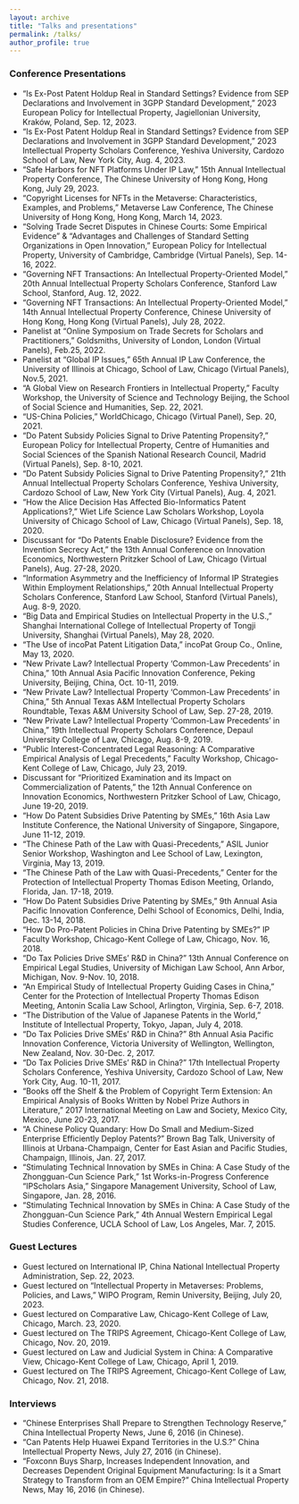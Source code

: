 ```yaml
---
layout: archive
title: "Talks and presentations"
permalink: /talks/
author_profile: true
---
```


### Conference Presentations

* “Is Ex-Post Patent Holdup Real in Standard Settings? Evidence from SEP Declarations and Involvement in 3GPP Standard Development,” 2023 European Policy for Intellectual Property, Jagiellonian University, Kraków, Poland, Sep. 12, 2023.
* “Is Ex-Post Patent Holdup Real in Standard Settings? Evidence from SEP Declarations and 
Involvement in 3GPP Standard Development,” 2023 Intellectual Property Scholars Conference, 
Yeshiva University, Cardozo School of Law, New York City, Aug. 4, 2023.
* “Safe Harbors for NFT Platforms Under IP Law,” 15th Annual Intellectual Property Conference, The 
Chinese University of Hong Kong, Hong Kong, July 29, 2023.
* “Copyright Licenses for NFTs in the Metaverse: Characteristics, Examples, and Problems,”
Metaverse Law Conference, The Chinese University of Hong Kong, Hong Kong, March 14, 2023. 
* “Solving Trade Secret Disputes in Chinese Courts: Some Empirical Evidence” & “Advantages and 
Challenges of Standard Setting Organizations in Open Innovation,” European Policy for Intellectual 
Property, University of Cambridge, Cambridge (Virtual Panels), Sep. 14-16, 2022.
* “Governing NFT Transactions: An Intellectual Property-Oriented Model,” 20th Annual Intellectual 
Property Scholars Conference, Stanford Law School, Stanford, Aug. 12, 2022.
* “Governing NFT Transactions: An Intellectual Property-Oriented Model,” 14th Annual Intellectual 
Property Conference, Chinese University of Hong Kong, Hong Kong (Virtual Panels), July 28, 2022.
* Panelist at “Online Symposium on Trade Secrets for Scholars and Practitioners,” Goldsmiths, 
University of London, London (Virtual Panels), Feb.25, 2022.
* Panelist at “Global IP Issues,” 65th Annual IP Law Conference, the University of Illinois at Chicago,
School of Law, Chicago (Virtual Panels), Nov.5, 2021.
* “A Global View on Research Frontiers in Intellectual Property,” Faculty Workshop, the University of 
Science and Technology Beijing, the School of Social Science and Humanities, Sep. 22, 2021.
* “US-China Policies,” WorldChicago, Chicago (Virtual Panel), Sep. 20, 2021.
* “Do Patent Subsidy Policies Signal to Drive Patenting Propensity?,” European Policy for Intellectual 
Property, Centre of Humanities and Social Sciences of the Spanish National Research Council, 
Madrid (Virtual Panels), Sep. 8-10, 2021.
* “Do Patent Subsidy Policies Signal to Drive Patenting Propensity?,” 21th Annual Intellectual
Property Scholars Conference, Yeshiva University, Cardozo School of Law, New York City (Virtual 
Panels), Aug. 4, 2021.
* “How the Alice Decision Has Affected Bio-Informatics Patent Applications?,” Wiet Life Science Law
Scholars Workshop, Loyola University of Chicago School of Law, Chicago (Virtual Panels), Sep. 18, 2020. 
* Discussant for “Do Patents Enable Disclosure? Evidence from the Invention Secrecy Act,” the 13th 
Annual Conference on Innovation Economics, Northwestern Pritzker School of Law, Chicago
(Virtual Panels), Aug. 27-28, 2020.
* “Information Asymmetry and the Inefficiency of Informal IP Strategies Within Employment Relationships,” 20th Annual Intellectual Property Scholars Conference, Stanford Law School, 
Stanford (Virtual Panels), Aug. 8-9, 2020.
* “Big Data and Empirical Studies on Intellectual Property in the U.S.,” Shanghai International College 
of Intellectual Property of Tongji University, Shanghai (Virtual Panels), May 28, 2020.
* “The Use of incoPat Patent Litigation Data,” incoPat Group Co., Online, May 13, 2020.
* “New Private Law? Intellectual Property ‘Common-Law Precedents’ in China,” 10th Annual Asia 
Pacific Innovation Conference, Peking University, Beijing, China, Oct. 10-11, 2019.
* “New Private Law? Intellectual Property ‘Common-Law Precedents’ in China,” 5th Annual Texas 
A&M Intellectual Property Scholars Roundtable, Texas A&M University School of Law, Sep. 27-28, 2019. 
* “New Private Law? Intellectual Property ‘Common-Law Precedents’ in China,” 19th Intellectual 
Property Scholars Conference, Depaul University College of Law, Chicago, Aug. 8-9, 2019. 
* “Public Interest-Concentrated Legal Reasoning: A Comparative Empirical Analysis of Legal 
Precedents,” Faculty Workshop, Chicago-Kent College of Law, Chicago, July 23, 2019.
* Discussant for “Prioritized Examination and its Impact on Commercialization of Patents,” the 12th
Annual Conference on Innovation Economics, Northwestern Pritzker School of Law, Chicago, June 
19-20, 2019. 
* “How Do Patent Subsidies Drive Patenting by SMEs,” 16th Asia Law Institute Conference, the 
National University of Singapore, Singapore, June 11-12, 2019. 
* “The Chinese Path of the Law with Quasi-Precedents,” ASIL Junior Senior Workshop, Washington 
and Lee School of Law, Lexington, Virginia, May 13, 2019.
* “The Chinese Path of the Law with Quasi-Precedents,” Center for the Protection of Intellectual 
Property Thomas Edison Meeting, Orlando, Florida, Jan. 17-18, 2019.
* “How Do Patent Subsidies Drive Patenting by SMEs,” 9th Annual Asia Pacific Innovation
Conference, Delhi School of Economics, Delhi, India, Dec. 13-14, 2018. 
* “How Do Pro-Patent Policies in China Drive Patenting by SMEs?” IP Faculty Workshop, 
Chicago-Kent College of Law, Chicago, Nov. 16, 2018.
* “Do Tax Policies Drive SMEs’ R&D in China?” 13th Annual Conference on Empirical Legal Studies, 
University of Michigan Law School, Ann Arbor, Michigan, Nov. 9-Nov. 10, 2018.
* “An Empirical Study of Intellectual Property Guiding Cases in China,” Center for the Protection of
Intellectual Property Thomas Edison Meeting, Antonin Scalia Law School, Arlington, Virginia, Sep. 
6-7, 2018.
* “The Distribution of the Value of Japanese Patents in the World,” Institute of Intellectual Property, 
Tokyo, Japan, July 4, 2018. 
* “Do Tax Policies Drive SMEs’ R&D in China?” 8th Annual Asia Pacific Innovation Conference, 
Victoria University of Wellington, Wellington, New Zealand, Nov. 30-Dec. 2, 2017.
* “Do Tax Policies Drive SMEs’ R&D in China?” 17th Intellectual Property Scholars Conference, 
Yeshiva University, Cardozo School of Law, New York City, Aug. 10-11, 2017.
* “Books off the Shelf & the Problem of Copyright Term Extension: An Empirical Analysis of Books 
Written by Nobel Prize Authors in Literature,” 2017 International Meeting on Law and Society, 
Mexico City, Mexico, June 20-23, 2017.
* “A Chinese Policy Quandary: How Do Small and Medium-Sized Enterprise Efficiently Deploy 
Patents?” Brown Bag Talk, University of Illinois at Urbana-Champaign, Center for East Asian and 
Pacific Studies, Champaign, Illinois, Jan. 27, 2017.
* “Stimulating Technical Innovation by SMEs in China: A Case Study of the Zhongguan-Cun Science
Park,” 1st Works-in-Progress Conference “IPScholars Asia,” Singapore Management University, 
School of Law, Singapore, Jan. 28, 2016.
* “Stimulating Technical Innovation by SMEs in China: A Case Study of the Zhongguan-Cun Science 
Park,” 4th Annual Western Empirical Legal Studies Conference, UCLA School of Law, Los Angeles, 
Mar. 7, 2015. 

### Guest Lectures

* Guest lectured on International IP, China National Intellectual Property Administration, Sep. 22, 2023.
* Guest lectured on “Intellectual Property in Metaverses: Problems, Policies, and Laws,” WIPO Program, Remin 
University, Beijing, July 20, 2023.
* Guest lectured on Comparative Law, Chicago-Kent College of Law, Chicago, March. 23, 2020.
* Guest lectured on The TRIPS Agreement, Chicago-Kent College of Law, Chicago, Nov. 20, 2019.
* Guest lectured on Law and Judicial System in China: A Comparative View, Chicago-Kent College of 
Law, Chicago, April 1, 2019.
* Guest lectured on The TRIPS Agreement, Chicago-Kent College of Law, Chicago, Nov. 21, 2018. 


### Interviews

* “Chinese Enterprises Shall Prepare to Strengthen Technology Reserve,” China Intellectual Property 
News, June 6, 2016 (in Chinese).
* “Can Patents Help Huawei Expand Territories in the U.S.?” China Intellectual Property News, July 
27, 2016 (in Chinese).
* “Foxconn Buys Sharp, Increases Independent Innovation, and Decreases Dependent Original 
Equipment Manufacturing: Is it a Smart Strategy to Transform from an OEM Empire?” China 
Intellectual Property News, May 16, 2016 (in Chinese).